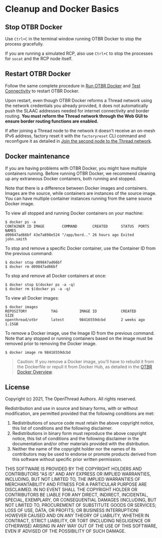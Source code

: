 # Cleanup and Docker Basics

## Stop OTBR Docker

Use `Ctrl+C` in the terminal window running OTBR Docker to stop the process
gracefully.

If you are running a simulated RCP, also use `Ctrl+C` to stop the processes for
`socat` and the RCP node itself.

## Restart OTBR Docker

Follow the same complete procedure in [Run OTBR
Docker](../../../guides/border-router/docker/run.md) and [Test
Connectivity](../../../guides/border-router/docker/test-connectivity.md) to restart OTBR
Docker.

Upon restart, even though OTBR Docker reforms a Thread network using the network
credentials you already provided, it does not automatically push the SLAAC
addresses needed for internet connectivity and border routing. **You must reform
the Thread network through the Web GUI to ensure border routing functions are
enabled.**

If after joining a Thread node to the network it doesn't receive an on-mesh
IPv6 address, factory reset it with the `factoryreset` CLI command and
reconfigure it as detailed in [Join the second node to the Thread
network](../../../guides/border-router/docker/test-connectivity.md#join_the_second_node_to_the_thread_network).

## Docker maintenance

If you are having problems with OTBR Docker, you might have multiple containers
running. Before running OTBR Docker, we recommend cleaning up any extraneous
Docker containers, both running and stopped.

Note that there is a difference between Docker images and containers. Images are
the source, while containers are instances of the source image. You can have
multiple container instances running from the same source Docker image.

To view all stopped and running Docker containers on your machine:

```
$ docker ps -a
CONTAINER ID IMAGE        COMMAND       CREATED      STATUS  PORTS   NAMES
d09847ad66bf 43e7a898e524 "/app/bord.." 26 hours ago Exited          john.smith
```

To stop and remove a specific Docker container, use the Container ID from the
previous command:

```
$ docker stop d09847ad66bf
$ docker rm d09847ad66bf
```

To stop and remove all Docker containers at once:

```
$ docker stop $(docker ps -a -q)
$ docker rm $(docker ps -a -q)
```

To view all Docker images:
```
$ docker images
REPOSITORY           TAG          IMAGE ID           CREATED           SIZE
openthread/otbr      latest       98416559dcbd       2 weeks ago       1.15GB
```

To remove a Docker image, use the Image ID from the previous command. Note that
any stopped or running containers based on the image must be removed prior to
removing the Docker image.

```
$ docker image rm 98416559dcbd
```

> Caution: If you remove a Docker image, you'll have to rebuild it from the
Dockerfile or repull it from Docker Hub, as detailed in the [OTBR Docker
Overview](../../../guides/border-router/docker/index.md).

## License

Copyright (c) 2021, The OpenThread Authors.
All rights reserved.

Redistribution and use in source and binary forms, with or without
modification, are permitted provided that the following conditions are met:
1. Redistributions of source code must retain the above copyright
   notice, this list of conditions and the following disclaimer.
2. Redistributions in binary form must reproduce the above copyright
   notice, this list of conditions and the following disclaimer in the
   documentation and/or other materials provided with the distribution.
3. Neither the name of the copyright holder nor the
   names of its contributors may be used to endorse or promote products
   derived from this software without specific prior written permission.

THIS SOFTWARE IS PROVIDED BY THE COPYRIGHT HOLDERS AND CONTRIBUTORS "AS IS"
AND ANY EXPRESS OR IMPLIED WARRANTIES, INCLUDING, BUT NOT LIMITED TO, THE
IMPLIED WARRANTIES OF MERCHANTABILITY AND FITNESS FOR A PARTICULAR PURPOSE
ARE DISCLAIMED. IN NO EVENT SHALL THE COPYRIGHT HOLDER OR CONTRIBUTORS BE
LIABLE FOR ANY DIRECT, INDIRECT, INCIDENTAL, SPECIAL, EXEMPLARY, OR
CONSEQUENTIAL DAMAGES (INCLUDING, BUT NOT LIMITED TO, PROCUREMENT OF
SUBSTITUTE GOODS OR SERVICES; LOSS OF USE, DATA, OR PROFITS; OR BUSINESS
INTERRUPTION) HOWEVER CAUSED AND ON ANY THEORY OF LIABILITY, WHETHER IN
CONTRACT, STRICT LIABILITY, OR TORT (INCLUDING NEGLIGENCE OR OTHERWISE)
ARISING IN ANY WAY OUT OF THE USE OF THIS SOFTWARE, EVEN IF ADVISED OF THE
POSSIBILITY OF SUCH DAMAGE.

